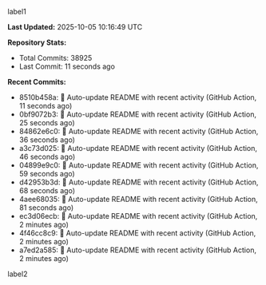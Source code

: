 
label1 
<!-- ACTIVITY_START -->
**Last Updated:** 2025-10-05 10:16:49 UTC

**Repository Stats:**
- Total Commits: 38925
- Last Commit: 11 seconds ago

**Recent Commits:**
- 8510b458a: 🤖 Auto-update README with recent activity (GitHub Action, 11 seconds ago)
- 0bf9072b3: 🤖 Auto-update README with recent activity (GitHub Action, 25 seconds ago)
- 84862e6c0: 🤖 Auto-update README with recent activity (GitHub Action, 36 seconds ago)
- a3c73d025: 🤖 Auto-update README with recent activity (GitHub Action, 46 seconds ago)
- 04899e9c0: 🤖 Auto-update README with recent activity (GitHub Action, 59 seconds ago)
- d42953b3d: 🤖 Auto-update README with recent activity (GitHub Action, 68 seconds ago)
- 4aee68035: 🤖 Auto-update README with recent activity (GitHub Action, 81 seconds ago)
- ec3d06ecb: 🤖 Auto-update README with recent activity (GitHub Action, 2 minutes ago)
- 4f46cc8c9: 🤖 Auto-update README with recent activity (GitHub Action, 2 minutes ago)
- a7ed2a585: 🤖 Auto-update README with recent activity (GitHub Action, 2 minutes ago)
<!-- ACTIVITY_END -->

label2
